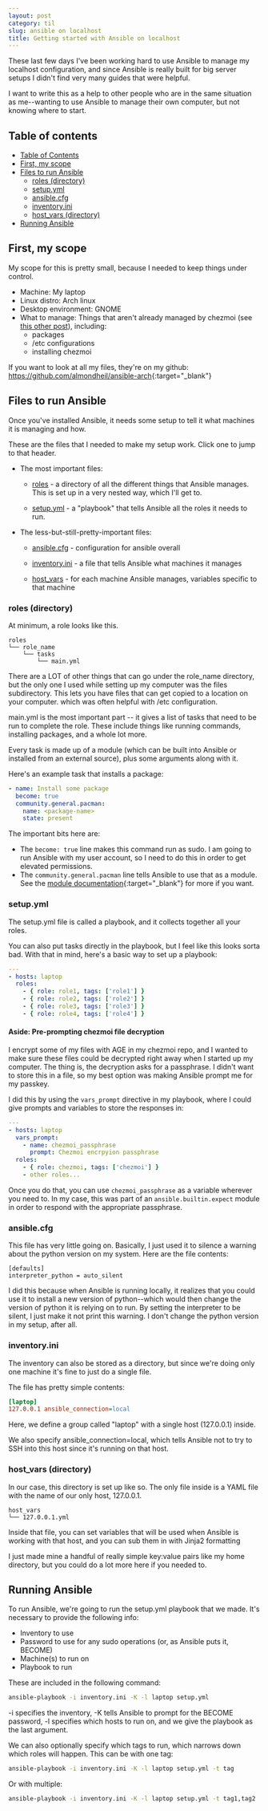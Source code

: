 ```yaml
---
layout: post
category: til
slug: ansible on localhost
title: Getting started with Ansible on localhost
---
```


These last few days I've been working hard to use Ansible to manage my localhost configuration, and
since Ansible is really built for big server setups I didn't find very many guides that were helpful.

I want to write this as a help to other people who are in the same situation as me--wanting to use Ansible to manage
their own computer, but not knowing where to start.

## Table of contents

- [Table of Contents](#table-of-contents)
- [First, my scope](#first-my-scope)
- [Files to run Ansible](#files-to-run-ansible)
    - [roles (directory)](#roles-directory)
    - [setup.yml](#setupyml)
    - [ansible.cfg](#ansiblecfg)
    - [inventory.ini](#inventoryini)
    - [host_vars (directory)](#host_vars-directory)
- [Running Ansible](#running-ansible)

## First, my scope

My scope for this is pretty small, because I needed to keep things under control.

- Machine: My laptop
- Linux distro: Arch linux
- Desktop environment: GNOME
- What to manage: Things that aren't already managed by chezmoi (see [this other post](/til/chezmoi-good)), including:
    - packages
    - /etc configurations
    - installing chezmoi

If you want to look at all my files, they're on my github: <https://github.com/almondheil/ansible-arch>{:target="_blank"}

## Files to run Ansible

Once you've installed Ansible, it needs some setup to tell it what machines it is managing and how.

These are the files that I needed to make my setup work. Click one to jump to that header.

- The most important files:

    - [roles](#roles-directory) - a directory of all the different things that Ansible manages.
      This is set up in a very nested way, which I'll get to.

    - [setup.yml](#setupyml) - a "playbook" that tells Ansible all the roles it needs to run.

- The less-but-still-pretty-important files:

    - [ansible.cfg](#ansiblecfg) - configuration for ansible overall

    - [inventory.ini](#inventoryini) - a file that tells Ansible what machines it manages

    - [host_vars](#host_vars-directory) - for each machine Ansible manages, variables specific to that machine

### roles (directory)

At minimum, a role looks like this.

```text
roles
└── role_name
    └── tasks
        └── main.yml
```

There are a LOT of other things that can go under the role_name directory, but the only one I used
while setting up my computer was the files subdirectory. This lets you have files that can get copied
to a location on your computer. which was often helpful with /etc configuration.

main.yml is the most important part -- it gives a list of tasks that need to be run to complete the role.
These include things like running commands, installing packages, and a whole lot more.

Every task is made up of a module (which can be built into Ansible or installed from an external source),
plus some arguments along with it.

Here's an example task that installs a package:

```yaml
- name: Install some package
  become: true
  community.general.pacman:
    name: <package-name>
    state: present
```

The important bits here are:

- The `become: true` line makes this command run as sudo. I am going to run Ansible with my user account, so I need to do this
  in order to get elevated permissions.
- The `community.general.pacman` line tells Ansible to use that as a module.
  See the [module documentation](https://docs.ansible.com/ansible/latest/collections/community/general/pacman_module.html){:target="_blank"} for more if you want.

### setup.yml

The setup.yml file is called a playbook, and it collects together all your roles.

You can also put tasks directly in the playbook, but I feel like this looks sorta bad. With that in mind,
here's a basic way to set up a playbook:

```yaml
---
- hosts: laptop
  roles:
    - { role: role1, tags: ['role1'] }
    - { role: role2, tags: ['role2'] }
    - { role: role3, tags: ['role3'] }
    - { role: role4, tags: ['role4'] }
```

#### Aside: Pre-prompting chezmoi file decryption

I encrypt some of my files with AGE in my chezmoi repo, and I wanted to make
sure these files could be decrypted right away when I started up my computer.
The thing is, the decryption asks for a passphrase. I didn't want to store this
in a file, so my best option was making Ansible prompt me for my passkey.

I did this by using the `vars_prompt` directive in my playbook, where I could
give prompts and variables to store the responses in:

```yaml
---
- hosts: laptop
  vars_prompt:
    - name: chezmoi_passphrase
      prompt: Chezmoi encrpyion passphrase
  roles:
    - { role: chezmoi, tags: ['chezmoi'] }
    - other roles...
```

Once you do that, you can use `chezmoi_passphrase` as a variable wherever you need to. In my case,
this was part of an `ansible.builtin.expect` module in order to respond with the appropriate passphrase.

### ansible.cfg

This file has very little going on. Basically, I just used it to silence a warning about the python version
on my system. Here are the file contents:

```text
[defaults]
interpreter_python = auto_silent
```

I did this because when Ansible is running locally, it realizes that you could use it to install a new version
of python--which would then change the version of python it is relying on to run. By setting the interpreter to be
silent, I just make it not print this warning. I don't change the python version in my setup, after all.

### inventory.ini

The inventory can also be stored as a directory, but since we're doing only one machine it's
fine to just do a single file.

The file has pretty simple contents:

```ini
[laptop]
127.0.0.1 ansible_connection=local
```

Here, we define a group called "laptop" with a single host (127.0.0.1) inside. 

We also specify ansible_connection=local, which tells Ansible not to try to SSH
into this host since it's running on that host.

### host_vars (directory)

In our case, this directory is set up like so. The only file inside is a YAML
file with the name of our only host, 127.0.0.1.

```text
host_vars
└── 127.0.0.1.yml
```

Inside that file, you can set variables that will be used when Ansible is working
with that host, and you can sub them in with Jinja2 formatting

I just made mine a handful of really simple key:value pairs like my home directory, but
you could do a lot more here if you needed to.

## Running Ansible

To run Ansible, we're going to run the setup.yml playbook that we made. It's necessary to provide
the following info:

- Inventory to use
- Password to use for any sudo operations (or, as Ansible puts it, BECOME)
- Machine(s) to run on
- Playbook to run

These are included in the following command:

```bash
ansible-playbook -i inventory.ini -K -l laptop setup.yml
```

-i specifies the inventory, -K tells Ansible to prompt for the BECOME password,
-l specifies which hosts to run on, and we give the playbook as the last
argument.

We can also optionally specify which tags to run, which narrows down which roles
will happen. This can be with one tag: 

```bash
ansible-playbook -i inventory.ini -K -l laptop setup.yml -t tag
```

Or with multiple:

```bash
ansible-playbook -i inventory.ini -K -l laptop setup.yml -t tag1,tag2
```
